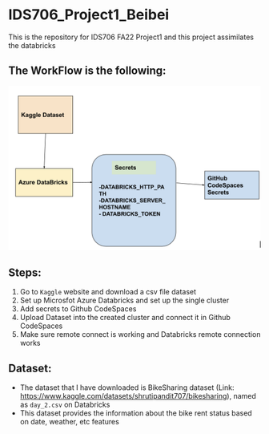 # IDS706_Project1_Beibei
This is the repository for IDS706 FA22 Project1 and this project assimilates the databricks
## The WorkFlow is the following:
![alt text](https://github.com/belladu0201/Images_Beibei/blob/264b81b0f50758f202c7c941efa5433040aba566/Screen%20Shot%202022-09-18%20at%208.57.35%20PM.png)
## Steps:
1. Go to `Kaggle` website and download a csv file dataset
2. Set up Microsfot Azure Databricks and set up the single cluster
3. Add secrets to Github CodeSpaces
4. Upload Dataset into the created cluster and connect it in Github CodeSpaces
5. Make sure remote connect is working and Databricks remote connection works
## Dataset:
- The dataset that I have downloaded is BikeSharing dataset (Link: https://www.kaggle.com/datasets/shrutipandit707/bikesharing), named as `day_2.csv` on Databricks
-  This dataset provides the information about the bike rent status based on date, weather, etc features
